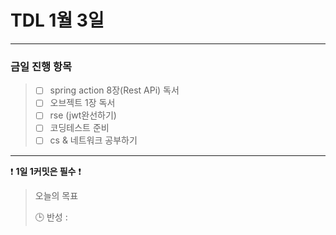 # TDL 1월 3일

---

### 금일 진행 항목
> - [ ] spring action 8장(Rest APi) 독서
> - [ ] 오브젝트 1장 독서
> - [ ] rse (jwt완선하기)
> - [ ] 코딩테스트 준비 
> - [ ] cs & 네트워크 공부하기

---

❗ **1일 1커밋은 필수** ❗

> 오늘의 목표
>
> 🕒 반성 :
> 


